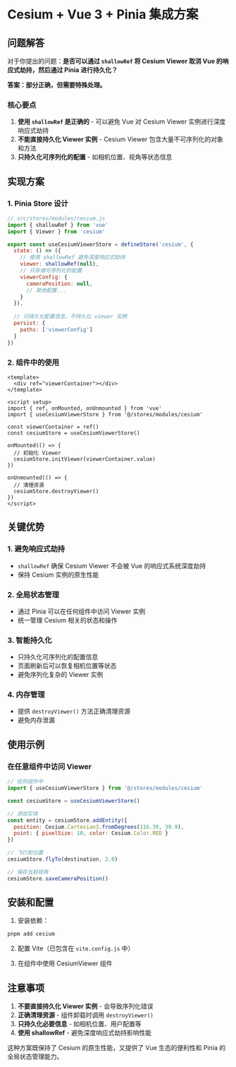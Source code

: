 # Cesium + Vue 3 + Pinia 集成方案

## 问题解答

对于你提出的问题：**是否可以通过 `shallowRef` 将 Cesium Viewer 取消 Vue 的响应式劫持，然后通过 Pinia 进行持久化？**

**答案：部分正确，但需要特殊处理。**

### 核心要点

1. **使用 `shallowRef` 是正确的** - 可以避免 Vue 对 Cesium Viewer 实例进行深度响应式劫持
2. **不能直接持久化 Viewer 实例** - Cesium Viewer 包含大量不可序列化的对象和方法
3. **只持久化可序列化的配置** - 如相机位置、视角等状态信息

## 实现方案

### 1. Pinia Store 设计

```javascript
// src/stores/modules/cesium.js
import { shallowRef } from 'vue'
import { Viewer } from 'cesium'

export const useCesiumViewerStore = defineStore('cesium', {
  state: () => ({
    // 使用 shallowRef 避免深度响应式劫持
    viewer: shallowRef(null),
    // 只存储可序列化的配置
    viewerConfig: {
      cameraPosition: null,
      // 其他配置...
    }
  }),
  
  // 只持久化配置信息，不持久化 viewer 实例
  persist: {
    paths: ['viewerConfig']
  }
})
```

### 2. 组件中的使用

```vue
<template>
  <div ref="viewerContainer"></div>
</template>

<script setup>
import { ref, onMounted, onUnmounted } from 'vue'
import { useCesiumViewerStore } from '@/stores/modules/cesium'

const viewerContainer = ref()
const cesiumStore = useCesiumViewerStore()

onMounted(() => {
  // 初始化 Viewer
  cesiumStore.initViewer(viewerContainer.value)
})

onUnmounted(() => {
  // 清理资源
  cesiumStore.destroyViewer()
})
</script>
```

## 关键优势

### 1. 避免响应式劫持
- `shallowRef` 确保 Cesium Viewer 不会被 Vue 的响应式系统深度劫持
- 保持 Cesium 实例的原生性能

### 2. 全局状态管理
- 通过 Pinia 可以在任何组件中访问 Viewer 实例
- 统一管理 Cesium 相关的状态和操作

### 3. 智能持久化
- 只持久化可序列化的配置信息
- 页面刷新后可以恢复相机位置等状态
- 避免序列化复杂的 Viewer 实例

### 4. 内存管理
- 提供 `destroyViewer()` 方法正确清理资源
- 避免内存泄漏

## 使用示例

### 在任意组件中访问 Viewer

```javascript
// 任何组件中
import { useCesiumViewerStore } from '@/stores/modules/cesium'

const cesiumStore = useCesiumViewerStore()

// 添加实体
const entity = cesiumStore.addEntity({
  position: Cesium.Cartesian3.fromDegrees(116.39, 39.9),
  point: { pixelSize: 10, color: Cesium.Color.RED }
})

// 飞行到位置
cesiumStore.flyTo(destination, 2.0)

// 保存当前视角
cesiumStore.saveCameraPosition()
```

## 安装和配置

1. 安装依赖：
```bash
pnpm add cesium
```

2. 配置 Vite（已包含在 `vite.config.js` 中）

3. 在组件中使用 CesiumViewer 组件

## 注意事项

1. **不要直接持久化 Viewer 实例** - 会导致序列化错误
2. **正确清理资源** - 组件卸载时调用 `destroyViewer()`
3. **只持久化必要信息** - 如相机位置、用户配置等
4. **使用 shallowRef** - 避免深度响应式劫持影响性能

这种方案既保持了 Cesium 的原生性能，又提供了 Vue 生态的便利性和 Pinia 的全局状态管理能力。
